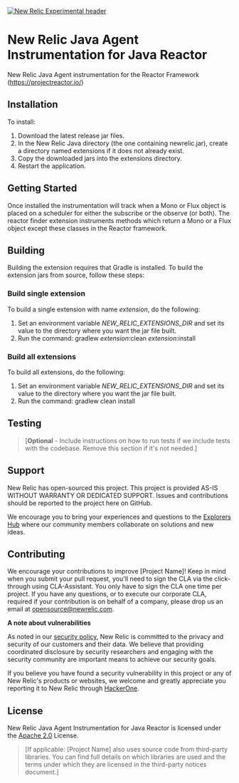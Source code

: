 [![New Relic Experimental header](https://github.com/newrelic/opensource-website/raw/master/src/images/categories/Experimental.png)](https://opensource.newrelic.com/oss-category/#new-relic-experimental)

# New Relic Java Agent Instrumentation for Java Reactor

New Relic Java Agent instrumentation for the Reactor Framework (https://projectreactor.io/)
## Installation
   
To install:

1. Download the latest release jar files.
2. In the New Relic Java directory (the one containing newrelic.jar), create a directory named extensions if it does not already exist.
3. Copy the downloaded jars into the extensions directory.
4. Restart the application.
## Getting Started

Once installed the instrumentation will track when a Mono or Flux object is placed on a scheduler for either the subscribe or the observe (or both).  The reactor finder extension instruments methods which return a Mono or a Flux object except these classes in the Reactor framework.
   
## Building

Building the extension requires that Gradle is installed.
To build the extension jars from source, follow these steps:
### Build single extension
To build a single extension with name *extension*, do the following:
1. Set an environment variable *NEW_RELIC_EXTENSIONS_DIR* and set its value to the directory where you want the jar file built.
2. Run the command: gradlew *extension*:clean *extension*:install
### Build all extensions
To build all extensions, do the following:
1. Set an environment variable *NEW_RELIC_EXTENSIONS_DIR* and set its value to the directory where you want the jar file built.
2. Run the command: gradlew clean install

## Testing

>[**Optional** - Include instructions on how to run tests if we include tests with the codebase. Remove this section if it's not needed.]

## Support

New Relic has open-sourced this project. This project is provided AS-IS WITHOUT WARRANTY OR DEDICATED SUPPORT. Issues and contributions should be reported to the project here on GitHub.

We encourage you to bring your experiences and questions to the [Explorers Hub](https://discuss.newrelic.com) where our community members collaborate on solutions and new ideas.

## Contributing

We encourage your contributions to improve [Project Name]! Keep in mind when you submit your pull request, you'll need to sign the CLA via the click-through using CLA-Assistant. You only have to sign the CLA one time per project. If you have any questions, or to execute our corporate CLA, required if your contribution is on behalf of a company, please drop us an email at opensource@newrelic.com.

**A note about vulnerabilities**

As noted in our [security policy](../../security/policy), New Relic is committed to the privacy and security of our customers and their data. We believe that providing coordinated disclosure by security researchers and engaging with the security community are important means to achieve our security goals.

If you believe you have found a security vulnerability in this project or any of New Relic's products or websites, we welcome and greatly appreciate you reporting it to New Relic through [HackerOne](https://hackerone.com/newrelic).

## License

New Relic Java Agent Instrumentation for Java Reactor is licensed under the [Apache 2.0](http://apache.org/licenses/LICENSE-2.0.txt) License.

>[If applicable: [Project Name] also uses source code from third-party libraries. You can find full details on which libraries are used and the terms under which they are licensed in the third-party notices document.]
